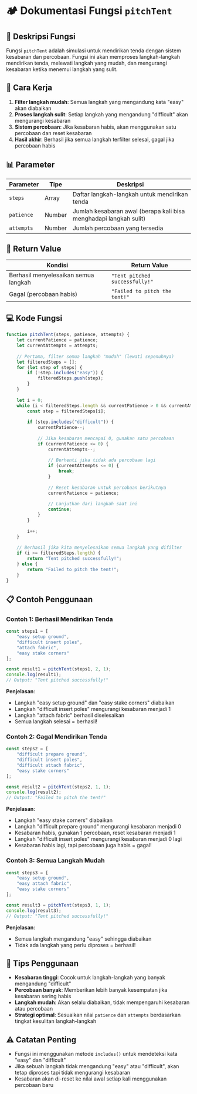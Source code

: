 # 🏕️ Dokumentasi Fungsi `pitchTent`

## 📝 Deskripsi Fungsi

Fungsi `pitchTent` adalah simulasi untuk mendirikan tenda dengan sistem kesabaran dan percobaan. Fungsi ini akan memproses langkah-langkah mendirikan tenda, melewati langkah yang mudah, dan mengurangi kesabaran ketika menemui langkah yang sulit.

## 🎯 Cara Kerja

1. **Filter langkah mudah**: Semua langkah yang mengandung kata "easy" akan diabaikan
2. **Proses langkah sulit**: Setiap langkah yang mengandung "difficult" akan mengurangi kesabaran
3. **Sistem percobaan**: Jika kesabaran habis, akan menggunakan satu percobaan dan reset kesabaran
4. **Hasil akhir**: Berhasil jika semua langkah terfilter selesai, gagal jika percobaan habis

## 📊 Parameter

| Parameter | Tipe | Deskripsi |
|-----------|------|-----------|
| `steps` | Array | Daftar langkah-langkah untuk mendirikan tenda |
| `patience` | Number | Jumlah kesabaran awal (berapa kali bisa menghadapi langkah sulit) |
| `attempts` | Number | Jumlah percobaan yang tersedia |

## 🔄 Return Value

| Kondisi | Return Value |
|---------|--------------|
| Berhasil menyelesaikan semua langkah | `"Tent pitched successfully!"` |
| Gagal (percobaan habis) | `"Failed to pitch the tent!"` |

## 💻 Kode Fungsi

```javascript
function pitchTent(steps, patience, attempts) {
    let currentPatience = patience;
    let currentAttempts = attempts;
    
    // Pertama, filter semua langkah "mudah" (lewati sepenuhnya)
    let filteredSteps = [];
    for (let step of steps) {
        if (!step.includes("easy")) {
            filteredSteps.push(step);
        }
    }
    
    let i = 0;
    while (i < filteredSteps.length && currentPatience > 0 && currentAttempts > 0) {
        const step = filteredSteps[i];
        
        if (step.includes("difficult")) {
            currentPatience--;
            
            // Jika kesabaran mencapai 0, gunakan satu percobaan
            if (currentPatience <= 0) {
                currentAttempts--;
                
                // Berhenti jika tidak ada percobaan lagi
                if (currentAttempts <= 0) {
                    break;
                }
                
                // Reset kesabaran untuk percobaan berikutnya
                currentPatience = patience;
                
                // Lanjutkan dari langkah saat ini
                continue;
            }
        }
        
        i++;
    }
    
    // Berhasil jika kita menyelesaikan semua langkah yang difilter
    if (i >= filteredSteps.length) {
        return "Tent pitched successfully!";
    } else {
        return "Failed to pitch the tent!";
    }
}
```

## 📋 Contoh Penggunaan

### Contoh 1: Berhasil Mendirikan Tenda
```javascript
const steps1 = [
    "easy setup ground",
    "difficult insert poles", 
    "attach fabric",
    "easy stake corners"
];

const result1 = pitchTent(steps1, 2, 1);
console.log(result1); 
// Output: "Tent pitched successfully!"
```

**Penjelasan**: 
- Langkah "easy setup ground" dan "easy stake corners" diabaikan
- Langkah "difficult insert poles" mengurangi kesabaran menjadi 1
- Langkah "attach fabric" berhasil diselesaikan
- Semua langkah selesai = berhasil!

### Contoh 2: Gagal Mendirikan Tenda
```javascript
const steps2 = [
    "difficult prepare ground",
    "difficult insert poles",
    "difficult attach fabric", 
    "easy stake corners"
];

const result2 = pitchTent(steps2, 1, 1);
console.log(result2);
// Output: "Failed to pitch the tent!"
```

**Penjelasan**:
- Langkah "easy stake corners" diabaikan
- Langkah "difficult prepare ground" mengurangi kesabaran menjadi 0
- Kesabaran habis, gunakan 1 percobaan, reset kesabaran menjadi 1
- Langkah "difficult insert poles" mengurangi kesabaran menjadi 0 lagi
- Kesabaran habis lagi, tapi percobaan juga habis = gagal!

### Contoh 3: Semua Langkah Mudah
```javascript
const steps3 = [
    "easy setup ground",
    "easy attach fabric", 
    "easy stake corners"
];

const result3 = pitchTent(steps3, 1, 1);
console.log(result3);
// Output: "Tent pitched successfully!"
```

**Penjelasan**:
- Semua langkah mengandung "easy" sehingga diabaikan
- Tidak ada langkah yang perlu diproses = berhasil!

## 🧠 Tips Penggunaan

- **Kesabaran tinggi**: Cocok untuk langkah-langkah yang banyak mengandung "difficult"
- **Percobaan banyak**: Memberikan lebih banyak kesempatan jika kesabaran sering habis
- **Langkah mudah**: Akan selalu diabaikan, tidak mempengaruhi kesabaran atau percobaan
- **Strategi optimal**: Sesuaikan nilai `patience` dan `attempts` berdasarkan tingkat kesulitan langkah-langkah

## ⚠️ Catatan Penting

- Fungsi ini menggunakan metode `includes()` untuk mendeteksi kata "easy" dan "difficult"
- Jika sebuah langkah tidak mengandung "easy" atau "difficult", akan tetap diproses tapi tidak mengurangi kesabaran
- Kesabaran akan di-reset ke nilai awal setiap kali menggunakan percobaan baru
